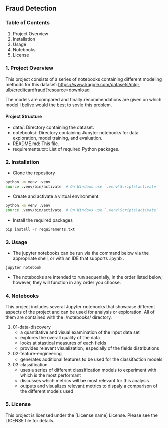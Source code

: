 ## Fraud Detection

### Table of Contents

1. Project Overview
2. Installation
3. Usage
4. Notebooks
5. License

### 1. Project Overview

This project consists of a series of notebooks containing different modeling methods for this dataset: https://www.kaggle.com/datasets/mlg-ulb/creditcardfraud?resource=download

The models are compared and finally recommendations are given on which model I belive would the best to sovle this problem.

#### Project Structure
- data/: Directory containing the dataset.
- notebooks/: Directory containing Jupyter notebooks for data exploration, model training, and evaluation.
- README.md: This file.
- requirements.txt: List of required Python packages.

### 2. Installation

- Clone the repository

```sh
python -m venv .venv
source .venv/bin/activate  # On Windows use `.venv\Scripts\activate`
```

- Create and activate a virtual environment:

```sh
python -m venv .venv
source .venv/bin/activate  # On Windows use `.venv\Scripts\activate`
```

- Install the required packages


```sh
pip install -r requirements.txt
```

### 3. Usage

- The jupyter notebooks can be run via the command below via the appropriate shell, or with an IDE that supports .ipynb .

```sh
jupyter notebook
```

- The notebooks are intended to run sequenially, in the order listed below; however, they will function in any order you choose.

### 4. Notebooks

This project includes several Jupyter notebooks that showcase different aspects of the project and can be used for analysis or exploration. All of them are contained with the ./notebooks/ directory.

1. 01-data-discovery
    - a quantitative and visual examination of the input data set
    - explores the overall quality of the data 
    - looks at stastical measures of each fields
    - provides relevant visualization, especially of the fields distributions 
2. 02-feature-engineering
    - generates additional features to be used for the classifaction models
3. 03-classification
    - uses a series of different classification models to experiment with which is the most performant 
    - discusses which metrics will be most relevant for this analysis
    - outputs and visualizes relevant metrics to dispaly a comparison of the different models used

### 5. License

This project is licensed under the [License name] License. Please see the LICENSE file for details.